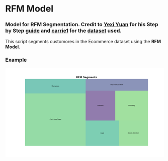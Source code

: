 # RFM Model 
### Model for RFM Segmentation. Credit to [Yexi Yuan](https://towardsdatascience.com/@blaizh) for his Step by Step [guide](https://towardsdatascience.com/recency-frequency-monetary-model-with-python-and-how-sephora-uses-it-to-optimize-their-google-d6a0707c5f17) and [carrie1](https://www.kaggle.com/carrie1) for the [dataset](https://www.kaggle.com/carrie1/ecommerce-data) used.


This script segments customores in the Ecommerce dataset using the **RFM Model**.

### Example
![Output Example](docs/RFM_Capture.png)

